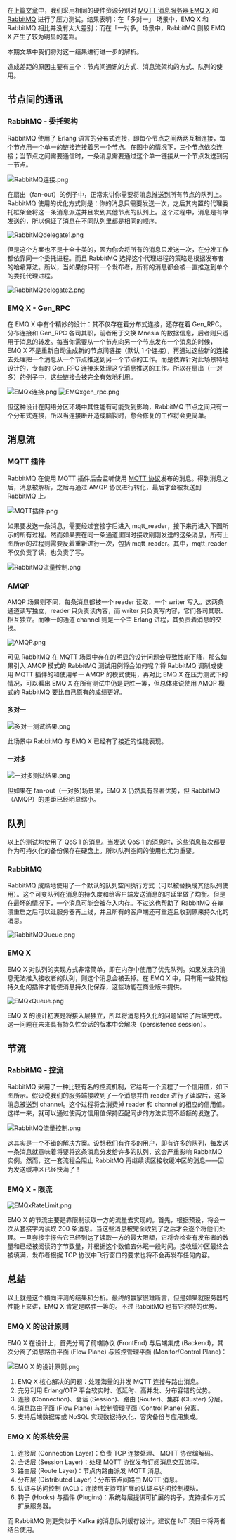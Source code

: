 在[上篇文章](https://www.emqx.com/zh/blog/emqx-or-rabbitmq-part-1)中，我们采用相同的硬件资源分别对 [MQTT 消息服务器 EMQ X](https://www.emqx.io/zh) 和 [RabbitMQ](https://www.rabbitmq.com) 进行了压力测试。结果表明：在「多对一」 场景中，EMQ X 和 RabbitMQ 相比并没有太大差别；而在「一对多」场景中，RabbitMQ 则较 EMQ X 产生了较为明显的差距。

本期文章中我们将对这一结果进行进一步的解析。

造成差距的原因主要有三个：节点间通讯的方式、消息流架构的方式、队列的使用。



## 节点间的通讯

### RabbitMQ - 委托架构

RabbitMQ 使用了 Erlang 语言的分布式连接，即每个节点之间两两互相连接，每个节点用一个单一的链接连接着另一个节点。在图中的情况下，三个节点依次连接；当节点之间需要通信时，一条消息需要通过这个单一链接从一个节点发送到另一节点。

![RabbitMQ连接.png](https://static.emqx.net/images/77d2292e39b54f54985bcba287647754.png)

在扇出（fan-out）的例子中，正常来讲你需要将消息推送到所有节点的队列上。RabbitMQ 使用的优化方式则是：你的消息只需要发送一次，之后其内置的代理委托框架会将这一条消息派送并且发到其他节点的队列上。这个过程中，消息是有序发送的，所以保证了消息在不同队列里都是相同的顺序。

![RabbitMQdelegate1.png](https://static.emqx.net/images/6b7b0e22e32e14c876164a894f9f3505.png)

但是这个方案也不是十全十美的，因为你会将所有的消息只发送一次，在分发工作都依靠同一个委托进程。而且 RabbitMQ 选择这个代理进程的策略是根据发布者的哈希算法。所以，当如果你只有一个发布者，所有的消息都会被一直推送到单个的委托代理进程。

![RabbitMQdelegate2.png](https://static.emqx.net/images/3701be881446123170efa08751cd5c2f.png)

### EMQ X - Gen_RPC

在 EMQ X 中有个精妙的设计：其不仅存在着分布式连接，还存在着 Gen_RPC。分布连接和 Gen_RPC 各司其职，前者用于交换 Mnesia 的数据信息，后者则只适用于消息的转发。每当你需要从一个节点向另一个节点发布一个消息的时候，EMQ X 不是重新自动生成新的节点间链接（默认 1 个连接），再通过这些新的连接去处理把一个消息从一个节点推送到另一个节点的工作。而是依靠针对此场景特地设计的，专有的 Gen_RPC 连接来处理这个消息推送的工作。所以在扇出（一对多）的例子中，这些链接会被完全有效地利用。

![EMQx连接.png](https://static.emqx.net/images/85793cea9e516f5981fba9299240fe6f.png)
![EMQxgen_rpc.png](https://static.emqx.net/images/fee9e2f293c7e5b5ca7fc585ccc433dd.png)

但这种设计在网络分区环境中其性能有可能受到影响，RabbitMQ 节点之间只有一个分布式连接，所以当连接断开造成脑裂时，愈合修复的工作将会更简单。



## 消息流

### MQTT 插件

RabbitMQ 在使用 MQTT 插件后会监听使用 [MQTT 协议](https://www.emqx.com/zh/mqtt)发布的消息。得到消息之后，消息被解析，之后再通过 AMQP 协议进行转化，最后才会被发送到 RabbitMQ 上。

![MQTT插件.png](https://static.emqx.net/images/1197c10dd374beb30c9c14d8631801b6.png)

如果要发送一条消息，需要经过套接字后进入 mqtt_reader，接下来再进入下图所示的所有过程。然而如果要在同一条通道里同时接收刚刚发送的这条消息，所有上图所示的过程则需要反着重新进行一次，包括 mqtt_reader。其中，mqtt_reader 不仅负责了读，也负责了写。

![RabbitMQ流量控制.png](https://static.emqx.net/images/f911ce3b56e625fefaf3dcaa9862eaf3.png)

### AMQP

AMQP 场景则不同，每条消息都被一个 reader 读取，一个 writer 写入。这两条通道读写独立，reader 只负责读内容，而 writer 只负责写内容，它们各司其职、相互独立。而唯一的通道 channel 则是一个主 Erlang 进程，其负责着消息的交换。

![AMQP.png](https://static.emqx.net/images/17717215892fdfd1f1b7a5b47b327d9b.png)

可见 RabbitMQ 在 MQTT 场景中存在的明显的设计问题会导致性能下降，那么如果引入 AMQP 模式的 RabbitMQ 测试用例将会如何呢？将 RabbitMQ 调制成使用 MQTT 插件的和使用单一 AMQP 的模式使用，再对比 EMQ X 在压力测试下的情况，可以看出 EMQ X 在所有测试中仍是更胜一筹，但总体来说使用 AMQP 模式的 RabbitMQ 要比自己原有的成绩更好。

#### 多对一

![多对一测试结果.png](https://static.emqx.net/images/4ffa40292efbbe92616e2c78d88547c6.png)

此场景中 RabbitMQ 与 EMQ X 已经有了接近的性能表现。

#### 一对多

![一对多测试结果.png](https://static.emqx.net/images/2e39662f8ccb2cc9dab490197e0a2e22.png)

但如果在 fan-out（一对多)场景里，EMQ X 仍然具有显著优势，但 RabbitMQ（AMQP）的差距已经明显缩小。



## 队列

以上的测试均使用了 QoS 1 的消息。当发送 QoS 1 的消息时，这些消息每次都要作为可持久化的备份保存在硬盘上。所以队列空间的使用也尤为重要。

### RabbitMQ

RabbitMQ 成熟地使用了一个默认的队列空间执行方式（可以被替换成其他队列使用）。这个可变队列在消息的持久度和给客户端发送消息的时延里做了均衡。但是在最坏的情况下，一个消息可能会被存入内存。不过这也帮助了 RabbitMQ 在崩溃重启之后可以让服务器再上线，并且所有的客户端还可重连且收到原来持久化的消息。

![RabbitMQQueue.png](https://static.emqx.net/images/66284df763ff39f0b5fe45b52ba823e2.png)

### EMQ X

EMQ X 对队列的实现方式非常简单，即在内存中使用了优先队列。如果发来的消息无法推入接收者的队列，则这个消息会被丢掉。在 EMQ X 中，只有用一些其他持久化的插件才能使消息持久化保存，这些功能在商业版中提供。

![EMQxQueue.png](https://static.emqx.net/images/7eda1f96d217ecf4119212cf6bbdea44.png)

EMQ X 的设计初衷是将接入层独立，所以将消息持久化的问题留给了后端完成。这一问题在未来具有持久性会话的版本中会解决（persistence session）。



## 节流

### RabbitMQ - 控流

RabbitMQ 采用了一种比较有名的控流机制，它给每一个流程了一个信用值，如下图所示。假设说我们的服务端接收到了一个消息并由 reader 进行了读取后，这条消息被送到 channel。这个过程将会消费掉 reader 和 channel 的相应的信用值。这样一来，就可以通过使两方信用值保持匹配同步的方法实现不超额的发送了。

![RabbitMQ流量控制.png](https://static.emqx.net/images/372175d7554a2961d4c7d6b6dd1795ef.png)

这其实是一个不错的解决方案。设想我们有许多的用户，即有许多的队列，每发送一条消息就意味着将要将这条消息分发给许多的队列，这会严重影响 RabbitMQ 实例。然而，这一套流程会阻止 RabbitMQ 再继续读区接收缓冲区的消息——因为发送缓冲区已经快满了！

### EMQ X - 限流

![EMQxRateLimit.png](https://static.emqx.net/images/cca55a9d048c822eff3cd9c248990b20.png)

EMQ X 的节流主要是靠限制读取一方的流量去实现的。首先，根据预设，将会一次从套接字内读取 200 条消息。当这些消息被完全收到了之后才会逐个将他们处理。一旦套接字报告它已经到达了读取一方的最大限额，它将会检查有发布者的数量和已经被阅读的字节数量，并根据这个数值去休眠一段时间。接收缓冲区最终会被填满，发布者根据 TCP 协议中飞行窗口的要求也将不会再发布任何内容。



## 总结

以上就是这个横向评测的结果和分析。最终的赢家很难断言，但是如果就服务器的性能上来讲，EMQ X 肯定是略胜一筹的。不过 RabbitMQ 也有它独特的优势。

### EMQ X 的设计原则

EMQ X 在设计上，首先分离了前端协议 (FrontEnd) 与后端集成 (Backend)，其次分离了消息路由平面 (Flow Plane) 与监控管理平面 (Monitor/Control Plane)：

![EMQ X 的设计原则.png](https://static.emqx.net/images/81898acde206deb5c88bc237bcac7c7a.png)

1. EMQ X 核心解决的问题：处理海量的并发 MQTT 连接与路由消息。
2. 充分利用 Erlang/OTP 平台软实时、低延时、高并发、分布容错的优势。
3. 连接 (Connection)、会话 (Session)、路由 (Router)、集群 (Cluster) 分层。
4. 消息路由平面 (Flow Plane) 与控制管理平面 (Control Plane) 分离。
5. 支持后端数据库或 NoSQL 实现数据持久化、容灾备份与应用集成。

### EMQ X 的系统分层

1. 连接层 (Connection Layer)：负责 TCP 连接处理、 MQTT 协议编解码。
2. 会话层 (Session Layer)：处理 MQTT 协议发布订阅消息交互流程。
3. 路由层 (Route Layer)：节点内路由派发 MQTT 消息。
4. 分布层 (Distributed Layer)：分布节点间路由 MQTT 消息。
5. 认证与访问控制 (ACL)：连接层支持可扩展的认证与访问控制模块。
6. 钩子 (Hooks) 与插件 (Plugins)：系统每层提供可扩展的钩子，支持插件方式扩展服务器。

而 RabbitMQ 则更类似于 Kafka 的消息队列缓存设计。建议在 IoT 项目中将两者结合使用。
